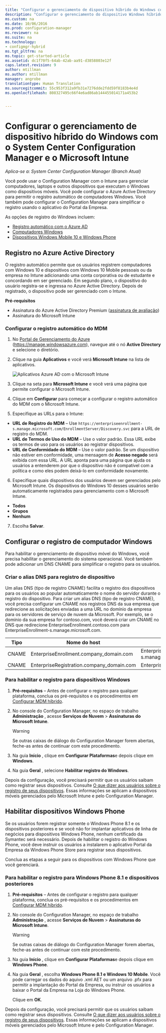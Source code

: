 ```yaml
---
title: "Configurar o gerenciamento de dispositivo híbrido do Windows com o System Center Configuration Manager e o Microsoft Intune | Microsoft Docs"
description: "Configurar o gerenciamento do dispositivo Windows híbrido com o System Center Configuration Manager e o Microsoft Intune."
ms.custom: na
ms.date: 10/06/2016
ms.prod: configuration-manager
ms.reviewer: na
ms.suite: na
ms.technology:
- configmgr-hybrid
ms.tgt_pltfrm: na
ms.topic: get-started-article
ms.assetid: dc1f70f5-64ab-42ab-aa91-d3858803e12f
caps.latest.revision: 9
author: mtillman
ms.author: mtillman
manager: angrobe
translationtype: Human Translation
ms.sourcegitcommit: 55c953f312a9fb31e7276dde2fdd59f8183b4e4d
ms.openlocfilehash: 808327495c66f4e6ad86ab144455014171a453b2


---
```

# <a name="set-up-windows-hybrid-device-management-with-system-center-configuration-manager-and-microsoft-intune"></a>Configurar o gerenciamento de dispositivo híbrido do Windows com o System Center Configuration Manager e o Microsoft Intune

*Aplica-se a: System Center Configuration Manager (Branch Atual)*

Você pode usar o Configuration Manager com o Intune para gerenciar computadores, laptops e outros dispositivos que executam o Windows como dispositivos móveis. Você pode configurar o Azure Active Directory para permitir o registro automático de computadores Windows. Você também pode configurar o Configuration Manager para simplificar o registro usando o aplicativo do Portal da Empresa.


As opções de registro do Windows incluem:

- [Registro automático com o Azure AD](#azure-active-directory-enrollment)
- [Computadores Windows](#set-up-windows-device-enrollment)
- [Dispositivos Windows Mobile 10 e Windows Phone](#enable-windows-phone-devices)

## <a name="azure-active-directory-enrollment"></a>Registro no Azure Active Directory

O registro automático permite que os usuários registrem computadores com Windows 10 e dispositivos com Windows 10 Mobile pessoais ou da empresa no Intune adicionando uma conta corporativa ou de estudante e concordando em ser gerenciado. Em segundo plano, o dispositivo do usuário registra-se e ingressa no Azure Active Directory. Depois de registrado, o dispositivo pode ser gerenciado com o Intune.

**Pré-requisitos**
- Assinatura do Azure Active Directory Premium ([assinatura de avaliação](http://go.microsoft.com/fwlink/?LinkID=816845))
- Assinatura do Microsoft Intune


### <a name="configure-automatic-mdm-enrollment"></a>Configurar o registro automático do MDM

1. No [Portal de Gerenciamento do Azure](https://manage.windowsazure.com) (https://manage.windowsazure.com), navegue até o nó **Active Directory** e selecione o diretório.

2. Clique na guia **Aplicativos** e você verá **Microsoft Intune** na lista de aplicativos.

    ![Aplicativos Azure AD com o Microsoft Intune](../media/aad-intune-app.png)

3. Clique na seta para **Microsoft Intune** e você verá uma página que permite configurar o Microsoft Intune.

4. Clique em **Configurar** para começar a configurar o registro automático do MDM com o Microsoft Intune.

5. Especifique as URLs para o Intune:

  - **URL de Registro do MDM** – Use `https://enterpriseenrollment-s.manage.microsoft.com/EnrollmentServer/Discovery.svc` para a URL de registro do MDM.
  - **URL de Termos de Uso do MDM** – Use o valor padrão. Essa URL exibe os termos de uso para os usuários ao registrar dispositivos.
  - **URL de Conformidade do MDM** – Use o valor padrão. Se um dispositivo não estiver em conformidade, uma mensagem de **Acesso negado** será exibida com essa URL. A URL aponta para uma página que ajuda os usuários a entenderem por que o dispositivo não é compatível com a política e como eles podem deixá-lo em conformidade novamente.

6.  Especifique quais dispositivos dos usuários devem ser gerenciados pelo Microsoft Intune. Os dispositivos do Windows 10 desses usuários serão automaticamente registrados para gerenciamento com o Microsoft Intune.

  - **Todos**
  - **Grupos**
  - **Nenhum**

7. Escolha **Salvar**.

## <a name="configure-windows-pc-enrollment"></a>Configurar o registro de computador Windows
 Para habilitar o gerenciamento de dispositivo móvel do Windows, você precisa habilitar o gerenciamento do sistema operacional.  Você também pode adicionar um DNS CNAME para simplificar o registro para os usuários.

### <a name="create-dns-alias-for-device-enrollment"></a>Criar o alias DNS para registro de dispositivo  
 Um alias DNS (tipo de registro CNAME) facilita o registro dos dispositivos para os usuários ao popular automaticamente o nome do servidor durante o registro do dispositivo. Para criar um alias DNS (tipo de registro CNAME), você precisa configurar um CNAME nos registros DNS da sua empresa que redirecione as solicitações enviadas a uma URL no domínio da empresa para os servidores de serviço de nuvem da Microsoft.  Por exemplo, se o domínio da sua empresa for contoso.com, você deverá criar um CNAME no DNS que redirecione EnterpriseEnrollment.contoso.com para EnterpriseEnrollment-s.manage.microsoft.com.  

|Tipo|Nome do host|Aponta para|  
|----------|---------------|---------------|  
|CNAME|EnterpriseEnrollment.company_domain.com|EnterpriseEnrollment-s.manage.microsoft.com|  
|CNAME|EnterpriseRegistration.company_domain.com|EnterpriseRegistration.windows.net|  
### <a name="to-enable-enrollment-for-windows-devices"></a>Para habilitar o registro para dispositivos Windows  

1.  **Pré-requisitos** – Antes de configurar o registro para qualquer plataforma, conclua os pré-requisitos e os procedimentos em [Configurar MDM híbrido](setup-hybrid-mdm.md).  

2.  No console do Configuration Manager, no espaço de trabalho **Administração** , acesse **Serviços de Nuvem** > **Assinaturas do Microsoft Intune**.  

    > [!WARNING]  
    >  Se outras caixas de diálogo do Configuration Manager forem abertas, feche-as antes de continuar com este procedimento.  

3.  Na guia **Início** , clique em **Configurar Plataformas**e depois clique em **Windows**.  

4.  Na guia **Geral** , selecione **Habilitar registro do Windows**.  

 Depois da configuração, você precisará permitir que os usuários saibam como registrar seus dispositivos. Consulte [O que dizer aos usuários sobre o registro de seus dispositivos](https://docs.microsoft.com/intune/deploy-use/what-to-tell-your-end-users-about-using-microsoft-intune). Essas informações se aplicam a dispositivos móveis gerenciados pelo Microsoft Intune e pelo Configuration Manager.

## <a name="enable-windows-phone-devices"></a>Habilitar dispositivos Windows Phone  
  Se os usuários forem registrar somente o Windows Phone 8.1 e os dispositivos posteriores e se você não for implantar aplicativos de linha de negócios para dispositivos Windows Phone, nenhum certificado da Symantec será necessário. Depois de habilitar o registro do Windows Phone, você deve instruir os usuários a instalarem o aplicativo Portal da Empresa da Windows Phone Store para registrar seus dispositivos.  

  Conclua as etapas a seguir para os dispositivos com Windows Phone que você gerenciará.  

### <a name="to-enable-enrollment-for-windows-phone-81-and-later-devices"></a>Para habilitar o registro para Windows Phone 8.1 e dispositivos posteriores  

 1.  **Pré-requisitos** – Antes de configurar o registro para qualquer plataforma, conclua os pré-requisitos e os procedimentos em [Configurar MDM híbrido](setup-hybrid-mdm.md).  

 2.  No console do Configuration Manager, no espaço de trabalho **Administração** , acesse **Serviços de Nuvem** > **Assinaturas do Microsoft Intune**.  

     > [!WARNING]  
     >  Se outras caixas de diálogo do Configuration Manager forem abertas, feche-as antes de continuar com este procedimento.  

 3.  Na guia **Início** , clique em **Configurar Plataformas**e depois clique em **Windows Phone**.  

 4.  Na guia **Geral** , escolha  **Windows Phone 8.1 e Windows 10 Mobile**. Você pode carregar os dados do aquivo .xml AET ou um arquivo .pfx para permitir a implantação do Portal da Empresa, ou instruir os usuários a baixar o Portal da Empresa na Loja do Windows Phone.  

      Clique em **OK**.  

  Depois da configuração, você precisará permitir que os usuários saibam como registrar seus dispositivos. Consulte [O que dizer aos usuários sobre o registro de seus dispositivos](https://docs.microsoft.com/intune/deploy-use/what-to-tell-your-end-users-about-using-microsoft-intune). Essas informações se aplicam a dispositivos móveis gerenciados pelo Microsoft Intune e pelo Configuration Manager.  



<!--HONumber=Dec16_HO3-->


